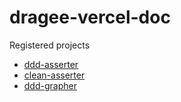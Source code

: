 # dragee-vercel-doc

Registered projects
- [ddd-asserter](https://github.com/dragee-io/ddd-asserter)  
- [clean-asserter](https://github.com/dragee-io/clean-asserter)  
- [ddd-grapher](https://github.com/dragee-io/ddd-grapher)  